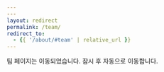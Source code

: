 ```yaml
---
---
layout: redirect
permalink: /team/
redirect_to:
  - {{ '/about/#team' | relative_url }}
---
```


팀 페이지는 이동되었습니다. 잠시 후 자동으로 이동합니다.
      <div class="team-avatar">
